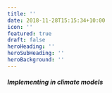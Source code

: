 ```yaml
---
title: ''
date: 2018-11-28T15:15:34+10:00
icon: ''
featured: true
draft: false
heroHeading: ''
heroSubHeading: ''
heroBackground: ''
---
```


##### Implementing in climate models